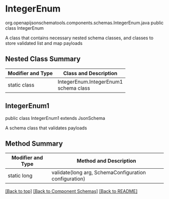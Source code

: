 # IntegerEnum
org.openapijsonschematools.components.schemas.IntegerEnum.java
public class IntegerEnum

A class that contains necessary nested schema classes, and classes to store validated list and map payloads

## Nested Class Summary
| Modifier and Type | Class and Description |
| ----------------- | ---------------------- |
| static class | IntegerEnum.IntegerEnum1<br> schema class |

## IntegerEnum1
public class IntegerEnum1
extends JsonSchema

A schema class that validates payloads


## Method Summary
| Modifier and Type | Method and Description |
| ----------------- | ---------------------- |
| static long | validate(long arg, SchemaConfiguration configuration) |

[[Back to top]](#top) [[Back to Component Schemas]](../../../README.md#Component-Schemas) [[Back to README]](../../../README.md)

